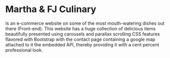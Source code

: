 # Martha & FJ Culinary

Is an e-commerce website on some of the most mouth-watering dishes out there (Front-end). This website has a huge collection of delicious items beautifully presented using carousels and parallax scrolling CSS features flavored with Bootstrap with the contact page containing a google map attached to it the embedded API, thereby providing it with a cent percent professional look.
